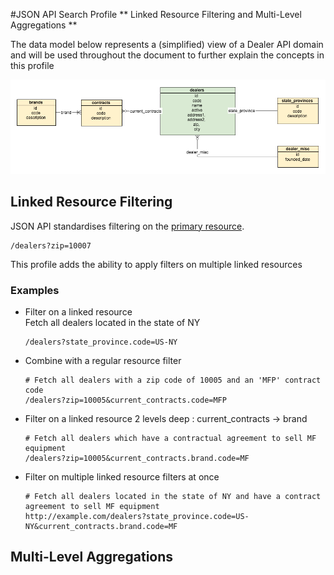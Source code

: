 #JSON API Search Profile
** Linked Resource Filtering and Multi-Level Aggregations **

The data model below represents a (simplified) view of a Dealer API domain and will be used throughout the document to further explain the concepts in this profile

![Dealer data model](https://raw.githubusercontent.com/agco-adm/json-api-search-profile/master/public/search-example-dealer-api.png)

## Linked Resource Filtering
JSON API standardises filtering on the [primary resource](http://jsonapi.org/format/#fetching-filtering). 
``` 
/dealers?zip=10007 
```
This profile adds the ability to apply filters on multiple linked resources

### Examples
- Filter on a linked resource  
  Fetch all dealers located in the state of NY  
  ```
  /dealers?state_province.code=US-NY
  ```
- Combine with a regular resource filter   
  ```
  # Fetch all dealers with a zip code of 10005 and an 'MFP' contract code
  /dealers?zip=10005&current_contracts.code=MFP
  ```
  
- Filter on a linked resource 2 levels deep : current_contracts -> brand  
  ``` 
  # Fetch all dealers which have a contractual agreement to sell MF   equipment  
  /dealers?zip=10005&current_contracts.brand.code=MF
  ```
  
- Filter on multiple linked resource filters at once  
  ```
  # Fetch all dealers located in the state of NY and have a contract agreement to sell MF equipment  
  http://example.com/dealers?state_province.code=US-NY&current_contracts.brand.code=MF
  ```
  

## Multi-Level Aggregations
